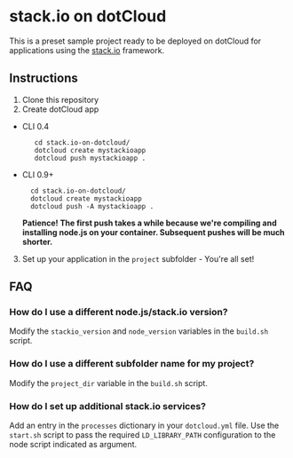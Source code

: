 # stack.io on dotCloud

This is a preset sample project ready to be deployed on dotCloud for applications using the [stack.io](http://github.com/dotcloud/stack.io) framework.

## Instructions

1. Clone this repository
2. Create dotCloud app

* CLI 0.4

         cd stack.io-on-dotcloud/
         dotcloud create mystackioapp
         dotcloud push mystackioapp .
 
* CLI 0.9+

        cd stack.io-on-dotcloud/
        dotcloud create mystackioapp
        dotcloud push -A mystackioapp .

  **Patience! The first push takes a while because we're compiling and installing node.js on your container. Subsequent pushes will be much shorter.**

3. Set up your application in the `project` subfolder - You're all set!

## FAQ

### How do I use a different node.js/stack.io version?

Modify the `stackio_version` and `node_version` variables in the `build.sh` script.

### How do I use a different subfolder name for my project?

Modify the `project_dir` variable in the `build.sh` script.

### How do I set up additional stack.io services?

Add an entry in the `processes` dictionary in your `dotcloud.yml` file. Use the `start.sh` script to pass the required `LD_LIBRARY_PATH` configuration to the node script indicated as argument.